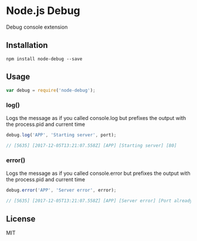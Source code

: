 # Node.js Debug

Debug console extension

## Installation

```
npm install node-debug --save
```

## Usage

``` js
var debug = require('node-debug');
```

### log()

Logs the message as if you called console.log but prefixes the output with the process.pid and current time

``` js
debug.log('APP', 'Starting server', port);

// [5635] [2017-12-05T13:21:07.558Z] [APP] [Starting server] [80]
```

### error()

Logs the message as if you called console.error but prefixes the output with the process.pid and current time

``` js
debug.error('APP', 'Server error', error);

// [5635] [2017-12-05T13:21:07.558Z] [APP] [Server error] [Port already in use]
```

## License
MIT
